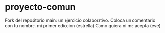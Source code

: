 # proyecto-comun
Fork del repositorio main: un ejercicio colaborativo.
Coloca un comentario con tu nombre.
mi primer ediccion (estrella) 
Como quiera ni me acepta (eve)
